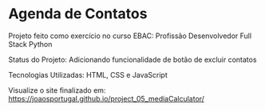 <h1>Agenda de Contatos</h1>

Projeto feito como exercício no curso EBAC: Profissão Desenvolvedor Full Stack Python

Status do Projeto: Adicionando funcionalidade de botão de excluir contatos

Tecnologias Utilizadas: HTML, CSS e JavaScript

Visualize o site finalizado em: https://joaosportugal.github.io/project_05_mediaCalculator/